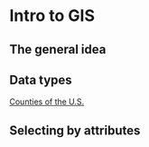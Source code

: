 # Intro to GIS


## The general idea


## Data types


[Counties of the U.S.](ftp://ftp2.census.gov/geo/tiger/TIGER2015/COUNTY/)


## Selecting by attributes